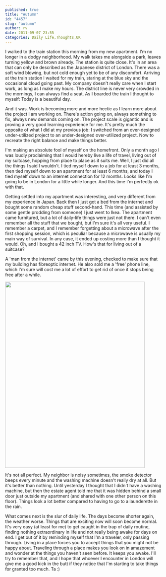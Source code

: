 ```yaml
---
published: true
title: "Autumn"
id: "4457"
slug: "autumn"
author: rv
date: 2011-09-07 23:55
categories: Daily Life,Thoughts,UK
---
```

I walked to the train station this morning from my new apartment. I'm no longer in a dodgy neighborhood. My walk takes me alongside a park, leaves turning yellow and brown already. The station is quite close. It's in an area that can only be described as the Japanese district of London. There was a soft wind blowing, but not cold enough yet to be of any discomfort. Arriving at the train station I waited for my train, staring at the blue sky and the occasional cloud going past. My company doesn't really care when I start work, as long as I make my hours. The district line is never very crowded in the mornings, I can always find a seat. As I boarded the train I thought to myself: Today is a beautiful day.

And it was. Work is becoming more and more hectic as I learn more about the project I am working on. There's action going on, always something to fix, always new demands coming on. The project scale is gigantic and is proving a very good learning experience for me. It's pretty much the opposite of what I did at my previous job: I switched from an over-designed under-utilized project to an under-designed over-utilized project. Now to recreate the right balance and make things better.

I'm making an absolute fool of myself on the homefront. Only a month ago I was loudly proclaiming that I would hereby live a life of travel, living out of my suitcase, hopping from place to place as it suits me. Well, I just did all the things I said I wouldn't. I tied myself down to a job for at least 3 months, then tied myself down to an apartment for at least 6 months, and today I tied myself down to an internet connection for 12 months. Looks like I'm going to be in London for a little while longer. And this time I'm perfectly ok with that.

Getting settled into my apartment was interesting, and very different from my experience in Japan. Back then I just got a bed from the internet and bought some random cheap stuff second-hand. This time (and assisted by some gentle prodding from someone) I just went to Ikea. The apartment came furnitured, but a lot of daily-life things were just not there. I can't even remember all the stuff that we bought, but I'm sure it's all very useful. I remember a carpet, and I remember forgetting about a microwave after the first shopping session, which is peculiar because a microwave is usually my main way of survival. In any case, it ended up costing more than I thought it would. Oh, and I bought a 42 inch TV. How's that for living out of a suitcase?

A 'man from the internet' came by this evening, checked to make sure that my building has fibreoptic internet. He also sold me a 'free' phone line, which I'm sure will cost me a lot of effort to get rid of once it stops being free after a while.

<a href="https://s3.amazonaws.com/cfwblog/uploads/2011/09/IMG_1866PS.jpg"><img class="aligncenter size-full wp-image-4459" title="IMG_1866PSsml" src="https://s3.amazonaws.com/cfwblog/uploads/2011/09/IMG_1866PSsml.jpg" alt="" width="450" height="600" /></a>

It's not all perfect. My neighbor is noisy sometimes, the smoke detector beeps every minute and the washing machine doesn't really dry at all. But it's better than nothing. Until yesterday I thought that I didn't have a washing machine, but then the estate agent told me that it was hidden behind a small door just outside my apartment (and shared with one other person on this floor). Things look a lot better compared to having to go to a launderette in the rain.

What comes next is the slur of daily life. The days become shorter again, the weather worse. Things that are exciting now will soon become normal. It's very easy (at least for me) to get caught in the trap of daily routine, finding nothing extraordinary in life and not really being awake for days on end. I get out of it by reminding myself that I'm a traveler, only passing through. Living in a place forces you to accept things that you might not be happy about. Traveling through a place makes you look on in amazement and wonder at the things you haven't seen before. It keeps you awake. I'll try to remember that, and I hope that whoever I encounter in London will give me a good kick in the butt if they notice that I'm starting to take things for granted too much. Ta :)